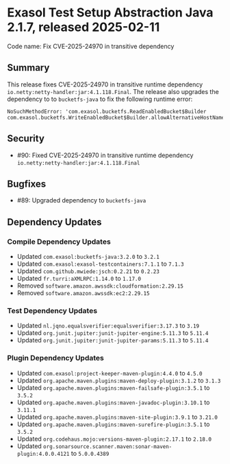 # Exasol Test Setup Abstraction Java 2.1.7, released 2025-02-11

Code name: Fix CVE-2025-24970 in transitive dependency

## Summary

This release fixes CVE-2025-24970 in transitive runtime dependency `io.netty:netty-handler:jar:4.1.118.Final`. The release also upgrades the dependency to to `bucketfs-java` to fix the following runtime error:

```
NoSuchMethodError: 'com.exasol.bucketfs.ReadEnabledBucket$Builder
com.exasol.bucketfs.WriteEnabledBucket$Builder.allowAlternativeHostName
```

## Security

* #90: Fixed CVE-2025-24970 in transitive runtime dependency `io.netty:netty-handler:jar:4.1.118.Final`

## Bugfixes

* #89: Upgraded dependency to `bucketfs-java`

## Dependency Updates

### Compile Dependency Updates

* Updated `com.exasol:bucketfs-java:3.2.0` to `3.2.1`
* Updated `com.exasol:exasol-testcontainers:7.1.1` to `7.1.3`
* Updated `com.github.mwiede:jsch:0.2.21` to `0.2.23`
* Updated `fr.turri:aXMLRPC:1.14.0` to `1.17.0`
* Removed `software.amazon.awssdk:cloudformation:2.29.15`
* Removed `software.amazon.awssdk:ec2:2.29.15`

### Test Dependency Updates

* Updated `nl.jqno.equalsverifier:equalsverifier:3.17.3` to `3.19`
* Updated `org.junit.jupiter:junit-jupiter-engine:5.11.3` to `5.11.4`
* Updated `org.junit.jupiter:junit-jupiter-params:5.11.3` to `5.11.4`

### Plugin Dependency Updates

* Updated `com.exasol:project-keeper-maven-plugin:4.4.0` to `4.5.0`
* Updated `org.apache.maven.plugins:maven-deploy-plugin:3.1.2` to `3.1.3`
* Updated `org.apache.maven.plugins:maven-failsafe-plugin:3.5.1` to `3.5.2`
* Updated `org.apache.maven.plugins:maven-javadoc-plugin:3.10.1` to `3.11.1`
* Updated `org.apache.maven.plugins:maven-site-plugin:3.9.1` to `3.21.0`
* Updated `org.apache.maven.plugins:maven-surefire-plugin:3.5.1` to `3.5.2`
* Updated `org.codehaus.mojo:versions-maven-plugin:2.17.1` to `2.18.0`
* Updated `org.sonarsource.scanner.maven:sonar-maven-plugin:4.0.0.4121` to `5.0.0.4389`
